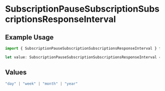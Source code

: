 # SubscriptionPauseSubscriptionSubscriptionsResponseInterval

## Example Usage

```typescript
import { SubscriptionPauseSubscriptionSubscriptionsResponseInterval } from "open-billing/models/operations";

let value: SubscriptionPauseSubscriptionSubscriptionsResponseInterval = "week";
```

## Values

```typescript
"day" | "week" | "month" | "year"
```
